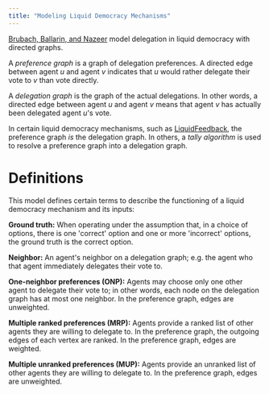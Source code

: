 ```yaml
---
title: "Modeling Liquid Democracy Mechanisms"
---
```

[Brubach, Ballarin, and Nazeer][bbn] model delegation in liquid democracy with directed graphs.

A *preference graph* is a graph of delegation preferences. A directed edge between agent *u* and agent *v* indicates that *u* would rather delegate their vote to *v* than vote directly.

A *delegation graph* is the graph of the actual delegations. In other words, a directed edge between agent *u* and agent *v* means that agent *v* has actually been delegated agent *u*'s vote.

In certain liquid democracy mechanisms, such as [LiquidFeedback](/mechanisms#liquidfeedback), the preference graph *is* the delegation graph. In others, a *tally algorithm* is used to resolve a preference graph into a delegation graph.

# Definitions
This model defines certain terms to describe the functioning of a liquid
democracy mechanism and its inputs:

**Ground truth:** When operating under the assumption that, in a choice of options, there is one 'correct' option and one or more 'incorrect' options, the ground truth is the correct option.

**Neighbor:** An agent's neighbor on a delegation graph; e.g. the agent who that agent immediately delegates their vote to.

**One-neighbor preferences (ONP):** Agents may choose only one other agent to delegate their vote to; in other words, each node on the delegation graph has at most one neighbor.  In the preference graph, edges are unweighted.

**Multiple ranked preferences (MRP):** Agents provide a ranked list of other agents they are willing to delegate to. In the preference graph, the outgoing edges of each vertex are ranked. In the preference graph, edges are weighted.

**Multiple unranked preferences (MUP):** Agents provide an unranked list of other agents they are willing to delegate to. In the preference graph, edges are unweighted.


[bbn]: https://arxiv.org/pdf/2206.05339
